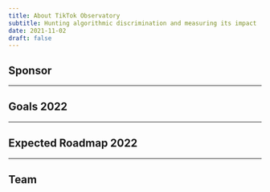 ```yaml
---
title: About TikTok Observatory
subtitle: Hunting algorithmic discrimination and measuring its impact
date: 2021-11-02
draft: false
---
```


## Sponsor

---
## Goals 2022

---
## Expected Roadmap 2022

---
## Team

